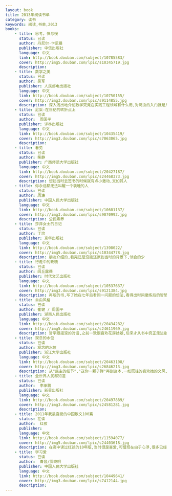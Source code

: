 ```yaml
---
layout: book
title: 2013年阅读书单
category: 读书
keywords: 阅读,书单,2013
books: 
    - title: 思考，快与慢
      status: 已读
      author: 丹尼尔·卡尼曼 
      publisher: 中信出版社
      language: 中文
      link: http://book.douban.com/subject/10785583/
      cover: http://img5.douban.com/lpic/s10345719.jpg
      description: 
    - title: 数学之美
      status: 已读
      author: 吴军 
      publisher: 人民邮电出版社
      language: 中文
      link: http://book.douban.com/subject/10750155/
      cover: http://img3.douban.com/lpic/s9114855.jpg
      description: 深入浅出地介绍数学究竟在实践工程领域有什么用,对爬虫的入门就是从这里开始
    - title: 尼采-在世纪的转折点上
      status: 已读
      author:  周国平 
      publisher: 译林出版社
      language: 中文
      link: http://book.douban.com/subject/10435419/
      cover: http://img3.douban.com/lpic/s7063065.jpg
      description: 
    - title: 看见
      status: 已读
      author: 柴静
      publisher: 广西师范大学出版社
      language: 中文
      link: http://book.douban.com/subject/20427187/
      cover: http://img5.douban.com/lpic/s24468373.jpg
      description: 想起当时去签书的时候就有点小激动,文如其人
    - title: 你永远都无法叫醒一个装睡的人
      status: 已读
      author: 周濂 
      publisher: 中国人民大学出版社
      language: 中文
      link: http://book.douban.com/subject/10601137/
      cover: http://img3.douban.com/lpic/s9070992.jpg
      description: 公民素养
    - title: 莎菲女士的日记
      status: 已读
      author: 丁玲 
      publisher: 京华出版社
      language: 中文
      link: http://book.douban.com/subject/1398022/
      cover: http://img5.douban.com/lpic/s10344778.jpg
      description: 朋友介绍的,看完还是没能还原到当时的背景下,领会的少
    - title: 行走中的玫瑰
      status: 已读
      author: 闾丘露薇
      publisher: 时代文艺出版社
      language: 中文
      link: http://book.douban.com/subject/10537637/
      cover: http://img3.douban.com/lpic/s9121384.jpg
      description: 再版的书,写了她在七年后看同一问题的想法,看得出时间磨练后的智慧
    - title: 自由风格
      status: 已读
      author: 崔健 / 周国平 
      publisher: 湖南人民出版社
      language: 中文
      link: http://book.douban.com/subject/20434282/
      cover: http://img5.douban.com/lpic/s24611969.jpg
      description: 哲学跟摇滚的对话,之前一致很喜欢花房姑娘,后来才从书中真正走进崔健,摇滚之父,期待他的电影
    - title: 观念的水位
      status: 已读
      author: 观念的水位
      publisher: 浙江大学出版社
      language: 中文
      link: http://book.douban.com/subject/20463108/
      cover: http://img3.douban.com/lpic/s26846213.jpg
      description: 从"民主的细节","送你一颗子弹"再到这本,一如既往的喜欢她的文风,还有这种critical thinking.
    - title: 全世界人民都知道
      status: 已读
      author:  李承鹏 
      publisher: 新星出版社
      language: 中文
      link: http://book.douban.com/subject/20497889/
      cover: http://img3.douban.com/lpic/s24581281.jpg
      description: 
    - title: 2011年我最喜爱的中国散文100篇
      status: 在读
      author:  红孩
      publisher: 
      language: 中文
      link: http://book.douban.com/subject/11594077/
      cover: http://img5.douban.com/lpic/s24403618.jpg
      description: 在高中读过红孩的10年版,当时很是喜爱,可惜现在由于心浮,很多已经未能领会
    - title: 学习爱
      status: 已读
      author:  青音/贾晓明 
      publisher: 中国人民大学出版社
      language: 中文
      link: http://book.douban.com/subject/10449641/
      cover: http://img3.douban.com/lpic/s7412144.jpg
      description: 
---
```

